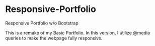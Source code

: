 # Responsive-Portfolio
Responsive Portfolio w/o Bootstrap

This is a remake of my Basic Portfolio. In this version, I utilize @media queries to make the webpage fully responsive. 

